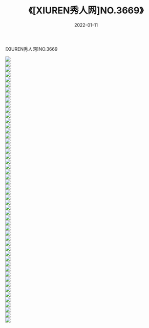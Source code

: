 ﻿---
layout: post
title:  《[XIUREN秀人网]NO.3669》
date:   2022-01-11
img: http://pic.660000.xyz/1:/秀人网/秀人网第04部分/[XIUREN秀人网]NO.3669/000.jpg
categories: [美女, 清纯, 唯美]
---

[XIUREN秀人网]NO.3669

 ![](http://pic.660000.xyz/1:/秀人网/秀人网第04部分/[XIUREN秀人网]NO.3669/001.jpg) <br>![](http://pic.660000.xyz/1:/秀人网/秀人网第04部分/[XIUREN秀人网]NO.3669/002.jpg) <br>![](http://pic.660000.xyz/1:/秀人网/秀人网第04部分/[XIUREN秀人网]NO.3669/003.jpg) <br>![](http://pic.660000.xyz/1:/秀人网/秀人网第04部分/[XIUREN秀人网]NO.3669/004.jpg) <br>![](http://pic.660000.xyz/1:/秀人网/秀人网第04部分/[XIUREN秀人网]NO.3669/005.jpg) <br>![](http://pic.660000.xyz/1:/秀人网/秀人网第04部分/[XIUREN秀人网]NO.3669/006.jpg) <br>![](http://pic.660000.xyz/1:/秀人网/秀人网第04部分/[XIUREN秀人网]NO.3669/007.jpg) <br>![](http://pic.660000.xyz/1:/秀人网/秀人网第04部分/[XIUREN秀人网]NO.3669/008.jpg) <br>![](http://pic.660000.xyz/1:/秀人网/秀人网第04部分/[XIUREN秀人网]NO.3669/009.jpg) <br>![](http://pic.660000.xyz/1:/秀人网/秀人网第04部分/[XIUREN秀人网]NO.3669/010.jpg) <br>![](http://pic.660000.xyz/1:/秀人网/秀人网第04部分/[XIUREN秀人网]NO.3669/011.jpg) <br>![](http://pic.660000.xyz/1:/秀人网/秀人网第04部分/[XIUREN秀人网]NO.3669/012.jpg) <br>![](http://pic.660000.xyz/1:/秀人网/秀人网第04部分/[XIUREN秀人网]NO.3669/013.jpg) <br>![](http://pic.660000.xyz/1:/秀人网/秀人网第04部分/[XIUREN秀人网]NO.3669/014.jpg) <br>![](http://pic.660000.xyz/1:/秀人网/秀人网第04部分/[XIUREN秀人网]NO.3669/015.jpg) <br>![](http://pic.660000.xyz/1:/秀人网/秀人网第04部分/[XIUREN秀人网]NO.3669/016.jpg) <br>![](http://pic.660000.xyz/1:/秀人网/秀人网第04部分/[XIUREN秀人网]NO.3669/017.jpg) <br>![](http://pic.660000.xyz/1:/秀人网/秀人网第04部分/[XIUREN秀人网]NO.3669/018.jpg) <br>![](http://pic.660000.xyz/1:/秀人网/秀人网第04部分/[XIUREN秀人网]NO.3669/019.jpg) <br>![](http://pic.660000.xyz/1:/秀人网/秀人网第04部分/[XIUREN秀人网]NO.3669/020.jpg) <br>![](http://pic.660000.xyz/1:/秀人网/秀人网第04部分/[XIUREN秀人网]NO.3669/021.jpg) <br>![](http://pic.660000.xyz/1:/秀人网/秀人网第04部分/[XIUREN秀人网]NO.3669/022.jpg) <br>![](http://pic.660000.xyz/1:/秀人网/秀人网第04部分/[XIUREN秀人网]NO.3669/023.jpg) <br>![](http://pic.660000.xyz/1:/秀人网/秀人网第04部分/[XIUREN秀人网]NO.3669/024.jpg) <br>![](http://pic.660000.xyz/1:/秀人网/秀人网第04部分/[XIUREN秀人网]NO.3669/025.jpg) <br>![](http://pic.660000.xyz/1:/秀人网/秀人网第04部分/[XIUREN秀人网]NO.3669/026.jpg) <br>![](http://pic.660000.xyz/1:/秀人网/秀人网第04部分/[XIUREN秀人网]NO.3669/027.jpg) <br>![](http://pic.660000.xyz/1:/秀人网/秀人网第04部分/[XIUREN秀人网]NO.3669/028.jpg) <br>![](http://pic.660000.xyz/1:/秀人网/秀人网第04部分/[XIUREN秀人网]NO.3669/029.jpg) <br>![](http://pic.660000.xyz/1:/秀人网/秀人网第04部分/[XIUREN秀人网]NO.3669/030.jpg) <br>![](http://pic.660000.xyz/1:/秀人网/秀人网第04部分/[XIUREN秀人网]NO.3669/031.jpg) <br>![](http://pic.660000.xyz/1:/秀人网/秀人网第04部分/[XIUREN秀人网]NO.3669/032.jpg) <br>![](http://pic.660000.xyz/1:/秀人网/秀人网第04部分/[XIUREN秀人网]NO.3669/033.jpg) <br>![](http://pic.660000.xyz/1:/秀人网/秀人网第04部分/[XIUREN秀人网]NO.3669/034.jpg) <br>![](http://pic.660000.xyz/1:/秀人网/秀人网第04部分/[XIUREN秀人网]NO.3669/035.jpg) <br>![](http://pic.660000.xyz/1:/秀人网/秀人网第04部分/[XIUREN秀人网]NO.3669/036.jpg) <br>![](http://pic.660000.xyz/1:/秀人网/秀人网第04部分/[XIUREN秀人网]NO.3669/037.jpg) <br>![](http://pic.660000.xyz/1:/秀人网/秀人网第04部分/[XIUREN秀人网]NO.3669/038.jpg) <br>![](http://pic.660000.xyz/1:/秀人网/秀人网第04部分/[XIUREN秀人网]NO.3669/039.jpg) <br>![](http://pic.660000.xyz/1:/秀人网/秀人网第04部分/[XIUREN秀人网]NO.3669/040.jpg) <br>![](http://pic.660000.xyz/1:/秀人网/秀人网第04部分/[XIUREN秀人网]NO.3669/041.jpg) <br>![](http://pic.660000.xyz/1:/秀人网/秀人网第04部分/[XIUREN秀人网]NO.3669/042.jpg) <br>![](http://pic.660000.xyz/1:/秀人网/秀人网第04部分/[XIUREN秀人网]NO.3669/043.jpg) <br>![](http://pic.660000.xyz/1:/秀人网/秀人网第04部分/[XIUREN秀人网]NO.3669/044.jpg) <br>![](http://pic.660000.xyz/1:/秀人网/秀人网第04部分/[XIUREN秀人网]NO.3669/045.jpg) <br>![](http://pic.660000.xyz/1:/秀人网/秀人网第04部分/[XIUREN秀人网]NO.3669/046.jpg) <br>![](http://pic.660000.xyz/1:/秀人网/秀人网第04部分/[XIUREN秀人网]NO.3669/047.jpg) <br>![](http://pic.660000.xyz/1:/秀人网/秀人网第04部分/[XIUREN秀人网]NO.3669/048.jpg) <br>![](http://pic.660000.xyz/1:/秀人网/秀人网第04部分/[XIUREN秀人网]NO.3669/049.jpg) <br>![](http://pic.660000.xyz/1:/秀人网/秀人网第04部分/[XIUREN秀人网]NO.3669/050.jpg) <br>![](http://pic.660000.xyz/1:/秀人网/秀人网第04部分/[XIUREN秀人网]NO.3669/051.jpg) <br>![](http://pic.660000.xyz/1:/秀人网/秀人网第04部分/[XIUREN秀人网]NO.3669/052.jpg) <br>